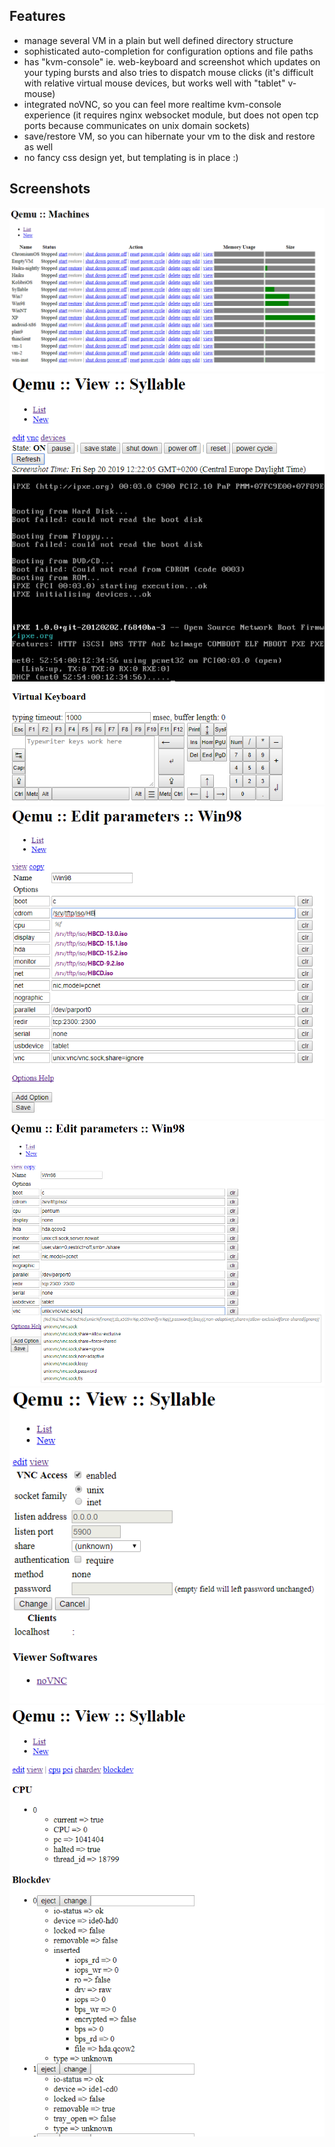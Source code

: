 ## Features

- manage several VM in a plain but well defined directory structure
- sophisticated auto-completion for configuration options and file paths
- has "kvm-console" ie. web-keyboard and screenshot which updates on your typing bursts and also tries to dispatch mouse clicks (it's difficult with relative virtual mouse devices, but works well with "tablet" v-mouse)
- integrated noVNC, so you can feel more realtime kvm-console experience (it requires nginx websocket module, but does not open tcp ports because communicates on unix domain sockets)
- save/restore VM, so you can hibernate your vm to the disk and restore as well
- no fancy css design yet, but templating is in place :)

## Screenshots

![vm-list](screenshot/vm-list.png)
![console](screenshot/console.png)
![edit-config-autocomplete-file](screenshot/edit-config-autocomplete-file.png)
![edit-config-autocomplete-vnc](screenshot/edit-config-autocomplete-vnc.png)
![config-vnc](screenshot/config-vnc.png)
![inspect-devices](screenshot/inspect-devices.png)
